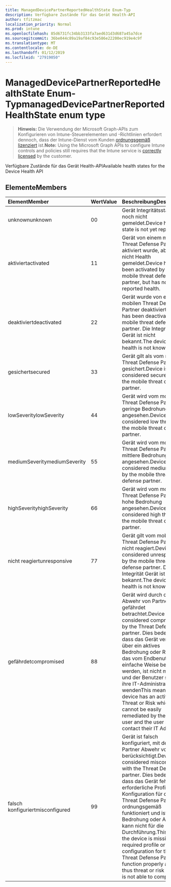 ```yaml
---
title: ManagedDevicePartnerReportedHealthState Enum-Typ
description: Verfügbare Zustände für das Gerät Health-API
author: tfitzmac
localization_priority: Normal
ms.prod: intune
ms.openlocfilehash: 85d6731fc34bb3133fa7aed631d3d687a45a7dce
ms.sourcegitcommit: 36be044c89a19af84c93e586e22200ec919e4c9f
ms.translationtype: MT
ms.contentlocale: de-DE
ms.lasthandoff: 01/12/2019
ms.locfileid: "27919050"
---
```

# <a name="manageddevicepartnerreportedhealthstate-enum-type"></a><span data-ttu-id="56d4f-103">ManagedDevicePartnerReportedHealthState Enum-Typ</span><span class="sxs-lookup"><span data-stu-id="56d4f-103">managedDevicePartnerReportedHealthState enum type</span></span>

> <span data-ttu-id="56d4f-104">**Hinweis:** Die Verwendung der Microsoft Graph-APIs zum Konfigurieren von Intune-Steuerelementen und -Richtlinien erfordert dennoch, dass der Intune-Dienst vom Kunden [ordnungsgemäß lizenziert](https://go.microsoft.com/fwlink/?linkid=839381) ist.</span><span class="sxs-lookup"><span data-stu-id="56d4f-104">**Note:** Using the Microsoft Graph APIs to configure Intune controls and policies still requires that the Intune service is [correctly licensed](https://go.microsoft.com/fwlink/?linkid=839381) by the customer.</span></span>

<span data-ttu-id="56d4f-105">Verfügbare Zustände für das Gerät Health-API</span><span class="sxs-lookup"><span data-stu-id="56d4f-105">Available health states for the Device Health API</span></span>
## <a name="members"></a><span data-ttu-id="56d4f-106">Elemente</span><span class="sxs-lookup"><span data-stu-id="56d4f-106">Members</span></span>
|<span data-ttu-id="56d4f-107">Element</span><span class="sxs-lookup"><span data-stu-id="56d4f-107">Member</span></span>|<span data-ttu-id="56d4f-108">Wert</span><span class="sxs-lookup"><span data-stu-id="56d4f-108">Value</span></span>|<span data-ttu-id="56d4f-109">Beschreibung</span><span class="sxs-lookup"><span data-stu-id="56d4f-109">Description</span></span>|
|:---|:---|:---|
|<span data-ttu-id="56d4f-110">unknown</span><span class="sxs-lookup"><span data-stu-id="56d4f-110">unknown</span></span>|<span data-ttu-id="56d4f-111">0</span><span class="sxs-lookup"><span data-stu-id="56d4f-111">0</span></span>|<span data-ttu-id="56d4f-112">Gerät Integritätsstatus ist noch nicht gemeldet.</span><span class="sxs-lookup"><span data-stu-id="56d4f-112">Device health state is not yet reported</span></span>|
|<span data-ttu-id="56d4f-113">aktiviert</span><span class="sxs-lookup"><span data-stu-id="56d4f-113">activated</span></span>|<span data-ttu-id="56d4f-114">1</span><span class="sxs-lookup"><span data-stu-id="56d4f-114">1</span></span>|<span data-ttu-id="56d4f-115">Gerät von einem mobilen Threat Defense Partner aktiviert wurde, aber noch nicht Health gemeldet.</span><span class="sxs-lookup"><span data-stu-id="56d4f-115">Device has been activated by a mobile threat defense partner, but has not yet reported health.</span></span>|
|<span data-ttu-id="56d4f-116">deaktiviert</span><span class="sxs-lookup"><span data-stu-id="56d4f-116">deactivated</span></span>|<span data-ttu-id="56d4f-117">2</span><span class="sxs-lookup"><span data-stu-id="56d4f-117">2</span></span>|<span data-ttu-id="56d4f-118">Gerät wurde von einem mobilen Threat Defense Partner deaktiviert.</span><span class="sxs-lookup"><span data-stu-id="56d4f-118">Device has been deactivated by a mobile threat defense partner.</span></span> <span data-ttu-id="56d4f-119">Die Integrität Gerät ist nicht bekannt.</span><span class="sxs-lookup"><span data-stu-id="56d4f-119">The device health is not known.</span></span>|
|<span data-ttu-id="56d4f-120">gesichert</span><span class="sxs-lookup"><span data-stu-id="56d4f-120">secured</span></span>|<span data-ttu-id="56d4f-121">3</span><span class="sxs-lookup"><span data-stu-id="56d4f-121">3</span></span>|<span data-ttu-id="56d4f-122">Gerät gilt als vom mobilen Threat Defense Partner gesichert.</span><span class="sxs-lookup"><span data-stu-id="56d4f-122">Device is considered secured by the mobile threat defense partner.</span></span>|
|<span data-ttu-id="56d4f-123">lowSeverity</span><span class="sxs-lookup"><span data-stu-id="56d4f-123">lowSeverity</span></span>|<span data-ttu-id="56d4f-124">4</span><span class="sxs-lookup"><span data-stu-id="56d4f-124">4</span></span>|<span data-ttu-id="56d4f-125">Gerät wird vom mobilen Threat Defense Partner geringe Bedrohung angesehen.</span><span class="sxs-lookup"><span data-stu-id="56d4f-125">Device is considered low threat by the mobile threat defense partner.</span></span>|
|<span data-ttu-id="56d4f-126">mediumSeverity</span><span class="sxs-lookup"><span data-stu-id="56d4f-126">mediumSeverity</span></span>|<span data-ttu-id="56d4f-127">5</span><span class="sxs-lookup"><span data-stu-id="56d4f-127">5</span></span>|<span data-ttu-id="56d4f-128">Gerät wird vom mobilen Threat Defense Partner mittlere Bedrohung angesehen.</span><span class="sxs-lookup"><span data-stu-id="56d4f-128">Device is considered medium threat by the mobile threat defense partner.</span></span>|
|<span data-ttu-id="56d4f-129">highSeverity</span><span class="sxs-lookup"><span data-stu-id="56d4f-129">highSeverity</span></span>|<span data-ttu-id="56d4f-130">6</span><span class="sxs-lookup"><span data-stu-id="56d4f-130">6</span></span>|<span data-ttu-id="56d4f-131">Gerät wird vom mobilen Threat Defense Partner hohe Bedrohung angesehen.</span><span class="sxs-lookup"><span data-stu-id="56d4f-131">Device is considered high threat by the mobile threat defense partner.</span></span>|
|<span data-ttu-id="56d4f-132">nicht reagiert</span><span class="sxs-lookup"><span data-stu-id="56d4f-132">unresponsive</span></span>|<span data-ttu-id="56d4f-133">7</span><span class="sxs-lookup"><span data-stu-id="56d4f-133">7</span></span>|<span data-ttu-id="56d4f-134">Gerät gilt vom mobilen Threat Defense Partner nicht reagiert.</span><span class="sxs-lookup"><span data-stu-id="56d4f-134">Device is considered unresponsive by the mobile threat defense partner.</span></span> <span data-ttu-id="56d4f-135">Die Integrität Gerät ist nicht bekannt.</span><span class="sxs-lookup"><span data-stu-id="56d4f-135">The device health is not known.</span></span>|
|<span data-ttu-id="56d4f-136">gefährdet</span><span class="sxs-lookup"><span data-stu-id="56d4f-136">compromised</span></span>|<span data-ttu-id="56d4f-137">8</span><span class="sxs-lookup"><span data-stu-id="56d4f-137">8</span></span>|<span data-ttu-id="56d4f-138">Gerät wird durch die Abwehr von Partner gefährdet betrachtet.</span><span class="sxs-lookup"><span data-stu-id="56d4f-138">Device is considered compromised by the Threat Defense partner.</span></span> <span data-ttu-id="56d4f-139">Dies bedeutet, dass das Gerät verfügt über ein aktives Bedrohung oder Risiko, das vom Endbenutzer auf einfache Weise behoben werden, ist nicht möglich, und der Benutzer sollte ihre IT-Administrator wenden</span><span class="sxs-lookup"><span data-stu-id="56d4f-139">This means the device has an active Threat or Risk which cannot be easily remediated by the end user and the user should contact their IT Admin.</span></span>|
|<span data-ttu-id="56d4f-140">falsch konfiguriert</span><span class="sxs-lookup"><span data-stu-id="56d4f-140">misconfigured</span></span>|<span data-ttu-id="56d4f-141">9</span><span class="sxs-lookup"><span data-stu-id="56d4f-141">9</span></span>|<span data-ttu-id="56d4f-142">Gerät ist falsch konfiguriert, mit dem Partner Abwehr von berücksichtigt.</span><span class="sxs-lookup"><span data-stu-id="56d4f-142">Device is considered misconfigured with the Threat Defense partner.</span></span> <span data-ttu-id="56d4f-143">Dies bedeutet, dass das Gerät fehlt eine erforderliche Profil oder Konfiguration für den Threat Defense Partner ordnungsgemäß funktioniert und ist somit Bedrohung oder Analyse kann nicht für die Durchführung.</span><span class="sxs-lookup"><span data-stu-id="56d4f-143">This means the device is missing a required profile or configuration for the Threat Defense Partner to function properly and is thus threat or risk analysis is not able to complete.</span></span>|



